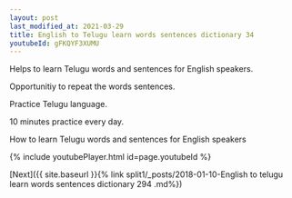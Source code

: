 ```yaml
---
layout: post
last_modified_at: 2021-03-29
title: English to Telugu learn words sentences dictionary 34 
youtubeId: gFKQYF3XUMU
---
```

 
 
Helps to learn Telugu words and sentences for English speakers.

Opportunitiy to repeat the words sentences. 

Practice Telugu language. 
 
10 minutes practice every day. 
 
How to learn Telugu words and sentences for English speakers 
 
{% include youtubePlayer.html id=page.youtubeId %}
 
 
[Next]({{ site.baseurl }}{% link  split1/_posts/2018-01-10-English to telugu learn words sentences dictionary 294 .md%})
 
